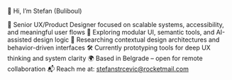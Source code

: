 👋 Hi, I’m Stefan (Buliboul)

🎯 Senior UX/Product Designer focused on scalable systems, accessibility, and meaningful user flows
🧩 Exploring modular UI, semantic tools, and AI-assisted design logic
🔬 Researching contextual design architectures and behavior-driven interfaces
🛠 Currently prototyping tools for deep UX thinking and system clarity
🌍 Based in Belgrade – open for remote collaboration
📬 Reach me at: stefanstrcevic@rocketmail.com

